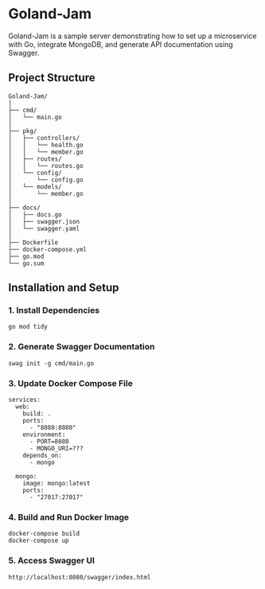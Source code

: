 # Goland-Jam

Goland-Jam is a sample server demonstrating how to set up a microservice with Go, integrate MongoDB, and generate API documentation using Swagger.

## Project Structure

```plaintext
Goland-Jam/
│
├── cmd/
│   └── main.go
│
├── pkg/
│   ├── controllers/
│   │   └── health.go
│   │   └── member.go
│   ├── routes/
│   │   └── routes.go
│   └── config/
│       └── config.go
│   └── models/
│       └── member.go
│
├── docs/
│   ├── docs.go
│   ├── swagger.json
│   └── swagger.yaml
│
├── Dockerfile
├── docker-compose.yml
├── go.mod
└── go.sum

```

## Installation and Setup
### 1. Install Dependencies
```
go mod tidy
```

### 2. Generate Swagger Documentation
```
swag init -g cmd/main.go
```

### 3. Update Docker Compose File
```
services:
  web:
    build: .
    ports:
      - "8080:8080"
    environment:
      - PORT=8080
      - MONGO_URI=???
    depends_on:
      - mongo

  mongo:
    image: mongo:latest
    ports:
      - "27017:27017"
```

### 4. Build and Run Docker Image
```
docker-compose build
docker-compose up
```
### 5. Access Swagger UI
```
http://localhost:8080/swagger/index.html
```